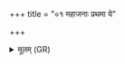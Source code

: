 +++
title = "०१ महाजनाः प्रथमा ये"

+++
<details><summary>मूलम् (GR)</summary>

महाजनाः प्रथमा ये दिदीविरे +++(Bhatt. didivire)+++  
धने संहत्य महति द्विराजे ।  
तेषां वरे यः प्रथमो जिगाय  
तस्याहं लोकम् अनूद् भिदेयम् ॥
</details>